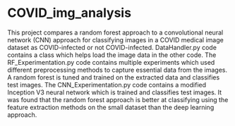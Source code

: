# COVID_img_analysis
This project compares a random forest approach to a convolutional neural network (CNN) approach for classifying images in a COVID medical image dataset as COVID-infected or not COVID-infected. DataHandler.py code contains a class which helps load the image data in the other code. The RF_Experimentation.py code contains multiple experiments which used different preprocessing methods to capture essential data from the images. A random forest is tuned and trained on the extracted data and classifies test images. The CNN_Experimentation.py code contains a modified Inception V3 neural network which is trained and classifies test images. It was found that the random forest approach is better at classifying using the feature extraction methods on the small dataset than the deep learning approach.
